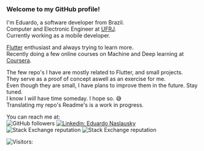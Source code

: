 ### Welcome to my GitHub profile!

I'm Eduardo, a software developer from Brazil.</br>
Computer and Electronic Engineer at [UFRJ](https://ufrj.br/).</br>
Currently working as a mobile developer.</br>


[Flutter](https://flutter.dev/) enthusiast and always trying to learn more.</br>
Recently doing a few online courses on Machine and Deep learning at [Coursera](http://coursera.org/).

The few repo's I have are mostly related to Flutter, and small projects. </br>
They serve as a proof of concept aswell as an exercise for me.</br>
Even though they are small, I have plans to improve them in the future. Stay tuned.</br>
I know I _will_ have time someday. I hope so. 😅 </br>
Translating my repo's Readme's is a work in progress.</br>

You can reach me at:</br>
![GitHub followers](https://img.shields.io/github/followers/naslausky?label=Follow-me%21&style=social)
[![Linkedin: Eduardo Naslausky](https://img.shields.io/badge/-naslausky-blue?style=flat-square&logo=Linkedin&logoColor=white&link=https://www.linkedin.com/in/thaianebraga/)](http://linkedin.com/in/naslausky)</br>
![Stack Exchange reputation](https://img.shields.io/stackexchange/stackoverflow/r/10746978?label=Stack%20OverFlow%20reputation%3A)
![Stack Exchange reputation](https://img.shields.io/stackexchange/pt.stackoverflow/r/152025?label=Stack%20Overflow(pt)%20reputation%3A)


![Visitors:](https://visitor-badge.glitch.me/badge?page_id=naslausky.naslausky)

<!--
**naslausky/naslausky** is a ✨ _special_ ✨ repository because its `README.md` (this file) appears on your GitHub profile.

Here are some ideas to get you started:

- 🔭 I’m currently working on ...
- 🌱 I’m currently learning ...
- 👯 I’m looking to collaborate on ...
- 🤔 I’m looking for help with ...
- 💬 Ask me about ...
- 📫 How to reach me: ...
- 😄 Pronouns: ...
- ⚡ Fun fact: ...
-->

